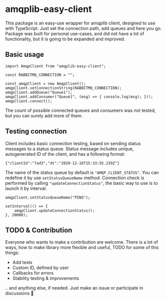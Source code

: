 # amqplib-easy-client

This package is an easy-use wrapper for amqplib client, designed to use with TypeScript. Just set the connection path, add queues and here you go. Package was built for personal use-cases, and did not have a lot of functionality, but it is going to be expanded and improved.

## Basic usage
```
import AmqpClient from "amqplib-easy-client";

const RABBITMQ_CONNECTION = "";

const amqpClient = new AmqpClient();
amqpClient.setConnectionString(RABBITMQ_CONNECTION);
amqpClient.addQueue("Queue1");
amqpClient.addConsumer("Queue1", (msg) => { console.log(msg); }));
amqpClient.connect();
``` 

The count of possible connected queues and consumers was not tested, but you can surely add more of them.

## Testing connection
Client includes basic connection testing, based on sending status messages to a status queue. Status message includes unique, autogenerated ID of the client, and has a following format:
```
{"clientId":"7ad3","dt":"2020-12-16T15:33:55.239Z"}
```
The name of the status queue by default is `"AMQP_CLIENT_STATUS"`. You can redefine it by use `setStatusQueueName` method. Connection check is performed by calling `"updateConnectionStatus"`, the basic way to use is to launch it by interval.
```
amqpClient.setStatusQueueName("PING");

setInterval(() => {
    amqpClient.updateConnectionStatus();
}, 20000);
```

## TODO & Contribution

Everyone who wants to make a contribution are welcome. There is a lot of ways, how to make library more flexible and useful, TODO for some of this things:
- Add tests
- Custom ID, defined by user
- Callbacks for errors
- Stability testing & improvements

.. and anything else, if needed. Just make an issue or participate in discussions 🙂

